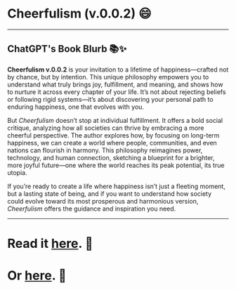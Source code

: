 # Cheerfulism (v.0.0.2) 😄 

---

## ChatGPT's Book Blurb 📚✨

**Cheerfulism v.0.0.2** is your invitation to a lifetime of happiness—crafted not by chance, but by intention. This unique philosophy empowers you to understand what truly brings joy, fulfillment, and meaning, and shows how to nurture it across every chapter of your life. It’s not about rejecting beliefs or following rigid systems—it’s about discovering your personal path to enduring happiness, one that evolves with you.

But *Cheerfulism* doesn’t stop at individual fulfillment. It offers a bold social critique, analyzing how all societies can thrive by embracing a more cheerful perspective. The author explores how, by focusing on long-term happiness, we can create a world where people, communities, and even nations can flourish in harmony. This philosophy reimagines power, technology, and human connection, sketching a blueprint for a brighter, more joyful future—one where the world reaches its peak potential, its true utopia.

If you’re ready to create a life where happiness isn’t just a fleeting moment, but a lasting state of being, and if you want to understand how society could evolve toward its most prosperous and harmonious version, *Cheerfulism* offers the guidance and inspiration you need.

---

# Read it [here](https://drive.google.com/file/d/1-DL87E-jkQpTrVJckMkYP6hTdVmfJKt8/view?usp=sharing). 👀
# Or [here](./Cheefulism-v0_0_2.pdf). 👀

